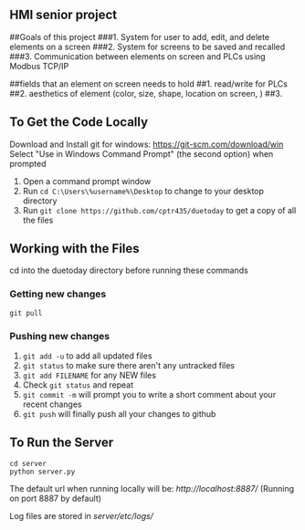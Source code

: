 ## HMI senior project

##Goals of this project
###1. System for user to add, edit, and delete elements on a screen
###2. System for screens to be saved and recalled
###3. Communication between elements on screen and PLCs using Modbus TCP/IP

##fields that an element on screen needs to hold
##1. read/write for PLCs
##2. aesthetics of element (color, size, shape, location on screen, )
##3. 

## To Get the Code Locally
Download and Install git for windows:
https://git-scm.com/download/win
Select "Use in Windows Command Prompt" (the second option) when prompted

1. Open a command prompt window
2. Run ```cd C:\Users\%username%\Desktop``` to change to your desktop directory
3. Run ```git clone https://github.com/cptr435/duetoday``` to get a copy of all the files


## Working with the Files
cd into the duetoday directory before running these commands

### Getting new changes
```git pull```

### Pushing new changes
1. ```git add -u``` to add all updated files
2. ```git status``` to make sure there aren't any untracked files
  1. ```git add FILENAME``` for any NEW files
  2. Check ```git status``` and repeat
3. ```git commit -m``` will prompt you to write a short comment about your recent changes
4. ```git push``` will finally push all your changes to github


## To Run the Server
```
cd server
python server.py
```

The default url when running locally will be:
*http://localhost:8887/*
(Running on port 8887 by default)

Log files are stored in *server/etc/logs/*
